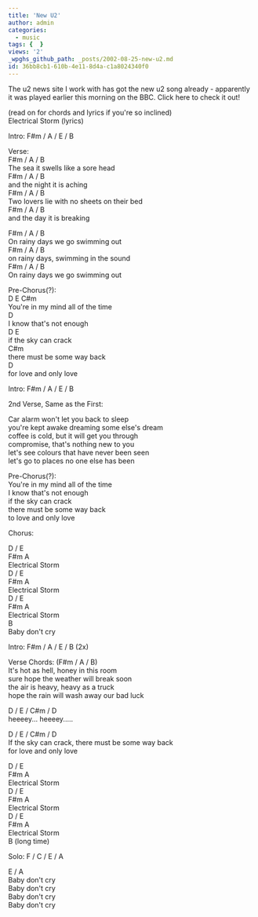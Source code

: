 ```yaml
---
title: 'New U2'
author: admin
categories:
  - music
tags: {  }
views: '2'
_wpghs_github_path: _posts/2002-08-25-new-u2.md
id: 36bb8cb1-610b-4e11-8d4a-c1a8024340f0
---
```

<p>The u2 news site I work with has got the new u2 song already - apparently it was played earlier this morning on the BBC. Click here to check it out!</p>
<p>(read on for chords and lyrics if you're so inclined)<br />
Electrical Storm (lyrics)</p>
<p>Intro: F#m / A / E / B</p>
<p>Verse:<br />
F#m / A / B<br />
The sea it swells like a sore head<br />
F#m / A / B<br />
and the night it is aching<br />
F#m / A / B<br />
Two lovers lie with no sheets on their bed<br />
F#m / A / B<br />
and the day it is breaking</p>
<p>F#m / A / B<br />
On rainy days we go swimming out<br />
F#m / A / B<br />
on rainy days, swimming in the sound<br />
F#m / A / B<br />
On rainy days we go swimming out</p>
<p>Pre-Chorus(?):<br />
D E C#m<br />
You're in my mind all of the time<br />
D<br />
I know that's not enough<br />
D E<br />
if the sky can crack<br />
C#m<br />
there must be some way back<br />
D<br />
for love and only love</p>
<p>Intro: F#m / A / E / B</p>
<p>2nd Verse, Same as the First:</p>
<p>Car alarm won't let you back to sleep<br />
you're kept awake dreaming some else's dream<br />
coffee is cold, but it will get you through<br />
compromise, that's nothing new to you<br />
let's see colours that have never been seen<br />
let's go to places no one else has been</p>
<p>Pre-Chorus(?):<br />
You're in my mind all of the time<br />
I know that's not enough<br />
if the sky can crack<br />
there must be some way back<br />
to love and only love</p>
<p>Chorus:</p>
<p>D / E<br />
F#m A<br />
Electrical Storm<br />
D / E<br />
F#m A<br />
Electrical Storm<br />
D / E<br />
F#m A<br />
Electrical Storm<br />
B<br />
Baby don't cry</p>
<p>Intro: F#m / A / E / B (2x)</p>
<p>Verse Chords: (F#m / A / B)<br />
It's hot as hell, honey in this room<br />
sure hope the weather will break soon<br />
the air is heavy, heavy as a truck<br />
hope the rain will wash away our bad luck</p>
<p>D / E / C#m / D<br />
heeeey... heeeey.....</p>
<p>D / E / C#m / D<br />
If the sky can crack, there must be some way back<br />
for love and only love</p>
<p>D / E<br />
F#m A<br />
Electrical Storm<br />
D / E<br />
F#m A<br />
Electrical Storm<br />
D / E<br />
F#m A<br />
Electrical Storm<br />
B (long time)</p>
<p>Solo: F / C / E / A</p>
<p>E / A<br />
Baby don't cry<br />
Baby don't cry<br />
Baby don't cry<br />
Baby don't cry</p>
